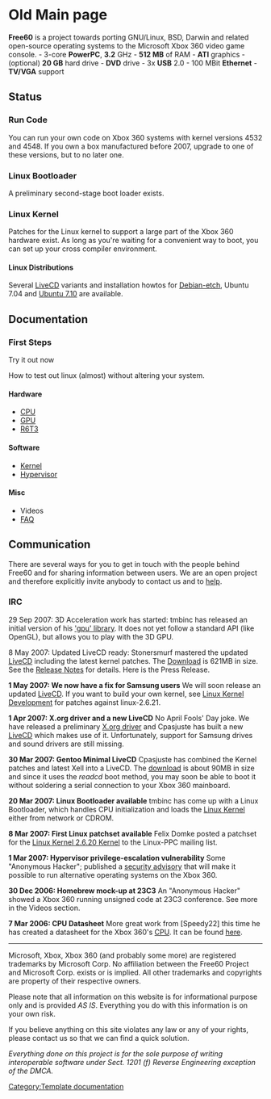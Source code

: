# Old Main page

**Free60** is a project towards porting GNU/Linux, BSD, Darwin and related open-source operating systems to the Microsoft Xbox 360 video game console.
	- 3-core **PowerPC**, **3.2** GHz
	- **512 MB** of RAM
	- **ATI** graphics
	- (optional) **20 GB** hard drive
	- **DVD** drive
	- 3x **USB** 2.0
	- 100 MBit **Ethernet**
	- **TV/VGA** support
## Status
### Run Code
You can run your own code on Xbox 360 systems with kernel versions 4532 and 4548. If you own a box manufactured before 2007, upgrade to one of these versions, but to no later one.

### Linux Bootloader
A preliminary second-stage boot loader exists.

### Linux Kernel
Patches for the Linux kernel to support a large part of the Xbox 360 hardware exist. As long as you're waiting for a convenient way to boot, you can set up your cross compiler environment.

#### Linux Distributions
Several [LiveCD](./Linux/Distros/LiveCD.md) variants and installation howtos for [Debian-etch](./Linux/Distros/Debian/etch.md), Ubuntu 7.04 and [Ubuntu 7.10](./Linux/Distros/Ubuntu/7_10.md) are available.

## Documentation

### First Steps
Try it out now

How to test out linux (almost) without altering your system.

#### Hardware
- [CPU](./Hardware/Console/Xenon_(CPU).md)
- [GPU](./Hardware/Console/Xenos_(GPU).md)
- [R6T3](./Hardware/R6T3.md)

#### Software
- [Kernel](./System-Software/Kernel.md)
- [Hypervisor](./Hypervisor.md)

#### Misc
- Videos
- [FAQ](./Support/FAQ.md)

## Communication
There are several ways for you to get in touch with the people behind Free60 and for sharing information between users. We are an open project and therefore explicitly invite anybody to contact us and to [help](./Support/Help.md).

### IRC
29 Sep 2007: 3D Acceleration work has started: tmbinc has released an initial version of his ['gpu' library](https://web.archive.org/web/20130224191548/http://debugmo.de/2007/09/fear-triangles/). It does not yet follow a standard API (like OpenGL), but allows you to play with the 3D GPU.

8 May 2007: Updated LiveCD ready: Stonersmurf mastered the updated [LiveCD](./Linux/Distros/LiveCD.md) including the latest kernel patches. The [Download](http://downloads.sourceforge.net/free60/gentoo-livecd-xenon-beta-v2.iso) is 621MB in size. See the [Release Notes](http://sourceforge.net/project/shownotes.php?group_id=139616&amp;release_id=506402) for details. Here is the Press Release.

**1 May 2007: We now have a fix for Samsung users** We will soon release an updated [LiveCD](./Linux/Distros/LiveCD.md). If you want to build your own kernel, see [Linux Kernel Development](./Linux/Linux_Kernel_Development.md) for patches against linux-2.6.21.

**1 Apr 2007: X.org driver and a new LiveCD** No April Fools' Day joke. We have released a preliminary [X.org driver](http://sourceforge.net/project/showfiles.php?group_id=139616&amp;package_id=227107) and Cpasjuste has built a new [LiveCD](./Linux/Distros/LiveCD.md) which makes use of it. Unfortunately, support for Samsung drives and sound drivers are still missing.

**30 Mar 2007: Gentoo Minimal LiveCD** Cpasjuste has combined the Kernel patches and latest Xell into a LiveCD. The [download](http://sourceforge.net/project/showfiles.php?group_id=139616) is about 90MB in size and since it uses the *readcd* boot method, you may soon be able to boot it without soldering a serial connection to your Xbox 360 mainboard.

**20 Mar 2007: Linux Bootloader available** tmbinc has come up with a Linux Bootloader, which handles CPU initialization and loads the [Linux Kernel](./Linux/Linux_Kernel.md) either from network or CDROM.

**8 Mar 2007: First Linux patchset available** Felix Domke posted a patchset for the [Linux Kernel 2.6.20 Kernel](./Linux/Linux_Kernel.md) to the Linux-PPC mailing list.

**1 Mar 2007: Hypervisor privilege-escalation vulnerability** Some "Anonymous Hacker"; published a [security advisory](http://www.securityfocus.com/archive/1/461489) that will make it possible to run alternative operating systems on the Xbox 360.

**30 Dec 2006: Homebrew mock-up at 23C3** An "Anonymous Hacker" showed a Xbox 360 running unsigned code at 23C3 conference. See more in the Videos section.

**7 Mar 2006: CPU Datasheet** More great work from [Speedy22] this time he has created a datasheet for the Xbox 360's [CPU](./Hardware/Console/Xenon_(CPU).md). It can be found [here](https://web.archive.org/web/20061022203457/http://www.dave-bell.co.uk/~speedy22/XBOX360cpu15data.pdf).

-----

Microsoft, Xbox, Xbox 360 (and probably some more) are registered
trademarks by Microsoft Corp. No affiliation between the Free60 Project
and Microsoft Corp. exists or is implied. All other trademarks and
copyrights are property of their respective owners.

Please note that all information on this website is for informational
purpose only and is provided *AS IS*. Everything you do with this
information is on your own risk.

If you believe anything on this site violates any law or any of your
rights, please contact us so that we can find a quick solution.

*Everything done on this project is for the sole purpose of writing
interoperable software under Sect. 1201 (f) Reverse Engineering
exception of the DMCA.*

[Category:Template documentation](./Category_Template_documentation.md)
